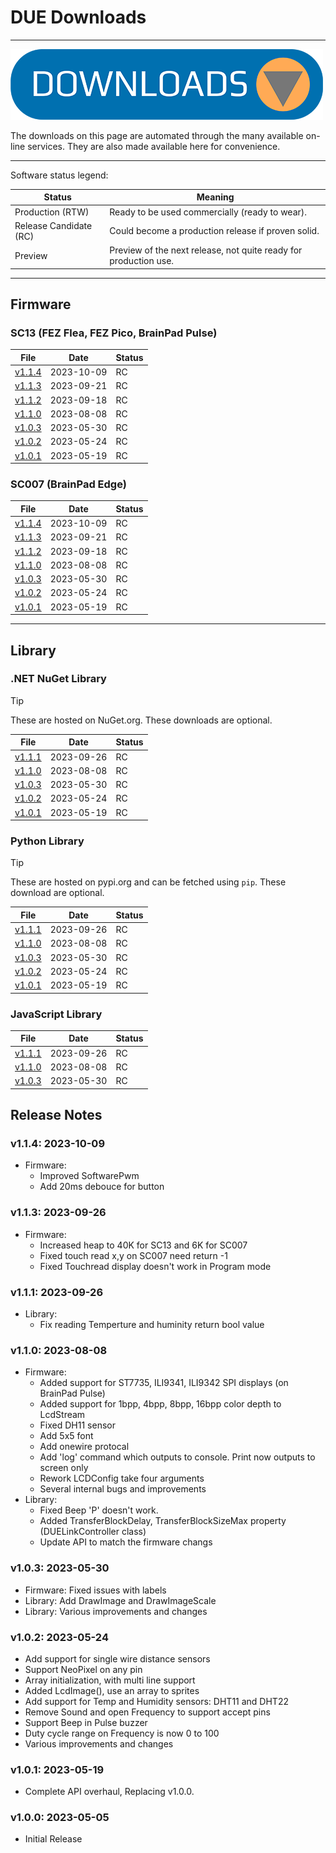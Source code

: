 # DUE Downloads

---

![Downloads](../images/downloads.png)

The downloads on this page are automated through the many available on-line services. They are also made available here for convenience. 

---

Software status legend:

Status | Meaning
--- | ---
Production (RTW) | Ready to be used commercially (ready to wear).
Release Candidate (RC) | Could become a production release if proven solid.
Preview | Preview of the next release, not quite ready for production use.

---

## Firmware

### SC13 (FEZ Flea, FEZ Pico, BrainPad Pulse)

File | Date | Status
--- | --- | ---
[v1.1.4](https://ghistorage.blob.core.windows.net/downloads/Due/Firmware/due_sc13_v114.ghi) | 2023-10-09 | RC
[v1.1.3](https://ghistorage.blob.core.windows.net/downloads/Due/Firmware/due_sc13_v113.ghi) | 2023-09-21 | RC
[v1.1.2](https://ghistorage.blob.core.windows.net/downloads/Due/Firmware/due_sc13_v112.ghi) | 2023-09-18 | RC
[v1.1.0](https://ghistorage.blob.core.windows.net/downloads/Due/Firmware/due_sc13_v110.ghi) | 2023-08-08 | RC
[v1.0.3](https://ghistorage.blob.core.windows.net/downloads/Due/Firmware/due_sc13_v103.ghi) | 2023-05-30 | RC
[v1.0.2](https://ghistorage.blob.core.windows.net/downloads/Due/Firmware/due_sc13_v102.ghi) | 2023-05-24 | RC
[v1.0.1](https://ghistorage.blob.core.windows.net/downloads/Due/Firmware/due_sc13_v101.ghi) | 2023-05-19 | RC


### SC007 (BrainPad Edge)

File | Date | Status
--- | --- | ---
[v1.1.4](https://ghistorage.blob.core.windows.net/downloads/Due/Firmware/due_sc007_v114.ghi) | 2023-10-09 | RC
[v1.1.3](https://ghistorage.blob.core.windows.net/downloads/Due/Firmware/due_sc007_v113.ghi) | 2023-09-21 | RC
[v1.1.2](https://ghistorage.blob.core.windows.net/downloads/Due/Firmware/due_sc007_v112.ghi) | 2023-09-18 | RC
[v1.1.0](https://ghistorage.blob.core.windows.net/downloads/Due/Firmware/due_sc007_v110.ghi) | 2023-08-08 | RC
[v1.0.3](https://ghistorage.blob.core.windows.net/downloads/Due/Firmware/due_sc007_v103.ghi) | 2023-05-30 | RC
[v1.0.2](https://ghistorage.blob.core.windows.net/downloads/Due/Firmware/due_sc007_v102.ghi) | 2023-05-24 | RC
[v1.0.1](https://ghistorage.blob.core.windows.net/downloads/Due/Firmware/due_sc007_v101.ghi) | 2023-05-19 | RC


---

## Library

### .NET NuGet Library

> [!Tip]
> These are hosted on NuGet.org. These downloads are optional.

File | Date | Status
--- | --- | ---
[v1.1.1](https://ghistorage.blob.core.windows.net/downloads/Due/Libraries/dotnet/GHIElectronics.DUELink.1.1.1.nupkg) | 2023-09-26 | RC
[v1.1.0](https://ghistorage.blob.core.windows.net/downloads/Due/Libraries/dotnet/GHIElectronics.DUELink.1.1.0.nupkg) | 2023-08-08 | RC
[v1.0.3](https://ghistorage.blob.core.windows.net/downloads/Due/Libraries/dotnet/GHIElectronics.DUELink.1.0.3.nupkg) | 2023-05-30 | RC
[v1.0.2](https://ghistorage.blob.core.windows.net/downloads/Due/Libraries/dotnet/GHIElectronics.DUELink.1.0.2.nupkg) | 2023-05-24 | RC
[v1.0.1](https://ghistorage.blob.core.windows.net/downloads/Due/Libraries/dotnet/GHIElectronics.DUELink.1.0.1.nupkg) | 2023-05-19 | RC


### Python Library

> [!Tip]
> These are hosted on pypi.org and can be fetched using `pip`. These download are optional.

File | Date | Status
--- | --- | ---
[v1.1.1](https://ghistorage.blob.core.windows.net/downloads/Due/Libraries/python/DUELink-1.1.1-py3-none-any.whl) | 2023-09-26 | RC
[v1.1.0](https://ghistorage.blob.core.windows.net/downloads/Due/Libraries/python/DUELink-1.1.0-py3-none-any.whl) | 2023-08-08 | RC
[v1.0.3](https://ghistorage.blob.core.windows.net/downloads/Due/Libraries/python/DUELink-1.0.3-py3-none-any.whl) | 2023-05-30 | RC
[v1.0.2](https://ghistorage.blob.core.windows.net/downloads/Due/Libraries/python/DUELink-1.0.2-py3-none-any.whl) | 2023-05-24 | RC
[v1.0.1](https://ghistorage.blob.core.windows.net/downloads/Due/Libraries/python/DUELink-1.0.1-py3-none-any.whl) | 2023-05-19 | RC


### JavaScript Library


File | Date | Status
--- | --- | ---
[v1.1.1](https://github.com/ghi-electronics/due-libraries/tree/main/javascript) | 2023-09-26 | RC
[v1.1.0](https://github.com/ghi-electronics/due-libraries/tree/main/javascript) | 2023-08-08 | RC
[v1.0.3](https://github.com/ghi-electronics/due-libraries/tree/main/javascript) | 2023-05-30 | RC

## Release Notes

### v1.1.4: 2023-10-09
* Firmware:
    - Improved SoftwarePwm
    - Add 20ms debouce for button
	
### v1.1.3: 2023-09-26
* Firmware:
    - Increased heap to 40K for SC13 and 6K for SC007
    - Fixed touch read x,y on SC007 need return -1
	- Fixed Touchread display doesn't work in Program mode
		
### v1.1.1: 2023-09-26
* Library:
    - Fix reading Temperture and huminity return bool value

### v1.1.0: 2023-08-08
* Firmware:
	- Added support for ST7735, ILI9341, ILI9342 SPI displays (on BrainPad Pulse)
	- Added support for 1bpp, 4bpp, 8bpp, 16bpp color depth to LcdStream
	- Fixed DH11 sensor
	- Add 5x5 font
	- Add onewire protocal
	- Add 'log' command which outputs to console. Print now outputs to screen only
	- Rework LCDConfig take four arguments
	- Several internal bugs and improvements
* Library:
	- Fixed Beep 'P' doesn't work.
	- Added TransferBlockDelay, TransferBlockSizeMax property (DUELinkController class)
	- Update API to match the firmware changs

### v1.0.3: 2023-05-30

* Firmware: Fixed issues with labels
* Library: Add DrawImage and DrawImageScale
* Library: Various improvements and changes

### v1.0.2: 2023-05-24

* Add support for single wire distance sensors
* Support NeoPixel on any pin
* Array initialization, with multi line support
* Added LcdImage(), use an array to sprites 
* Add support for Temp and Humidity sensors: DHT11 and DHT22
* Remove Sound and open Frequency to support accept pins
* Support Beep in Pulse buzzer
* Duty cycle range on Frequency is now 0 to 100
* Various improvements and changes

### v1.0.1: 2023-05-19

* Complete API overhaul, Replacing v1.0.0.

### v1.0.0: 2023-05-05

* Initial Release


